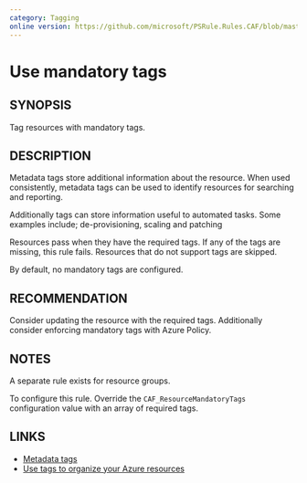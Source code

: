 ```yaml
---
category: Tagging
online version: https://github.com/microsoft/PSRule.Rules.CAF/blob/master/docs/rules/en-US/CAF.Tag.R.Required.md
---
```


# Use mandatory tags

## SYNOPSIS

Tag resources with mandatory tags.

## DESCRIPTION

Metadata tags store additional information about the resource.
When used consistently, metadata tags can be used to identify resources for searching and reporting.

Additionally tags can store information useful to automated tasks.
Some examples include; de-provisioning, scaling and patching

Resources pass when they have the required tags.
If any of the tags are missing, this rule fails.
Resources that do not support tags are skipped.

By default, no mandatory tags are configured.

## RECOMMENDATION

Consider updating the resource with the required tags.
Additionally consider enforcing mandatory tags with Azure Policy.

## NOTES

A separate rule exists for resource groups.

To configure this rule.
Override the `CAF_ResourceMandatoryTags` configuration value with an array of required tags.

## LINKS

- [Metadata tags](https://docs.microsoft.com/en-us/azure/cloud-adoption-framework/ready/azure-best-practices/naming-and-tagging#metadata-tags)
- [Use tags to organize your Azure resources](https://docs.microsoft.com/en-us/azure/azure-resource-manager/management/tag-resources)
